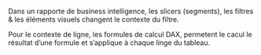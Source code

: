 Dans un rapporte de business intelligence, les  slicers (segments), les filtres & les éléments visuels changent le contexte du filtre.

Pour le contexte de ligne, les formules de calcul DAX, permetent le cacul le résultat d’une formule et s’applique à chaque linge du tableau.